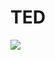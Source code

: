 # TED

![](https://external-content.duckduckgo.com/iu/?u=https%3A%2F%2Ftse1.mm.bing.net%2Fth%3Fid%3DOIP.GGf3RIFOiyH5Up-3WRPwsAHaE7%26pid%3DApi&f=1)
